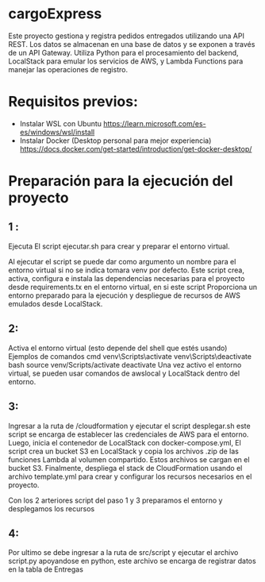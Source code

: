 # cargoExpress
Este proyecto gestiona y registra pedidos entregados utilizando una API REST. Los datos se almacenan en una base de datos y se exponen a través de un API Gateway. Utiliza Python para el procesamiento del backend, LocalStack para emular los servicios de AWS, y Lambda Functions para manejar las operaciones de registro.

# Requisitos previos:
-	Instalar WSL con Ubuntu https://learn.microsoft.com/es-es/windows/wsl/install 
-	Instalar Docker (Desktop personal para mejor experiencia) https://docs.docker.com/get-started/introduction/get-docker-desktop/

# Preparación para la ejecución del proyecto

## 1 :
Ejecuta El script ejecutar.sh para crear y preparar el entorno virtual.

Al ejecutar el script se puede dar como argumento un nombre para el entorno virtual si no se indica tomara venv por defecto.  Este script crea, activa, configura e instala las dependencias necesarias para el proyecto desde requirements.tx en el entorno virtual, en si este script Proporciona un entorno preparado para la ejecución y despliegue de recursos de AWS emulados desde LocalStack.

## 2:
Activa el entorno virtual (esto depende del shell que estés usando)
Ejemplos de comandos
  cmd
    venv\Scripts\activate
    venv\Scripts\deactivate
  bash
    source venv/Scripts/activate
    deactivate
Una vez activo el entorno virtual, se pueden usar comandos de awslocal y LocalStack dentro del entorno.

## 3:
Ingresar a la ruta de /cloudformation y ejecutar el script desplegar.sh este script se encarga de establecer las credenciales de AWS para el entorno. Luego, inicia el contenedor de LocalStack con docker-compose.yml, El script crea un bucket S3 en LocalStack y copia los archivos .zip de las funciones Lambda al volumen compartido. Estos archivos se cargan en el bucket S3. Finalmente, despliega el stack de CloudFormation usando el archivo template.yml para crear y configurar los recursos necesarios en el proyecto.

Con los 2 arteriores script del paso 1 y 3 preparamos el entorno y desplegamos los recursos

## 4:
Por ultimo se debe ingresar a la ruta de src/script y ejecutar el archivo script.py apoyandose en python, este archivo se encarga de registrar datos en la tabla de Entregas
